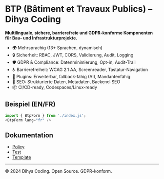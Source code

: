 # BTP (Bâtiment et Travaux Publics) – Dihya Coding

**Multilinguale, sichere, barrierefreie und GDPR-konforme Komponenten für Bau- und Infrastrukturprojekte.**

- 🌍 Mehrsprachig (13+ Sprachen, dynamisch)
- 🔒 Sicherheit: RBAC, JWT, CORS, Validierung, Audit, Logging
- 🛡️ GDPR & Compliance: Datenminimierung, Opt-in, Audit-Trail
- ♿ Barrierefreiheit: WCAG 2.1 AA, Screenreader, Tastatur-Navigation
- 🔌 Plugins: Erweiterbar, fallback-fähig (AI), Mandantenfähig
- 🚀 SEO: Strukturierte Daten, Metadaten, Backend-SEO
- 📦 CI/CD-ready, Codespaces/Linux-ready

## Beispiel (EN/FR)
```js
import { BtpForm } from './index.js';
<BtpForm lang="fr" />
```

## Dokumentation
- [Policy](./policy.md)
- [Test](../../../../tests/unit/btp.unit.js)
- [Template](../../../generation/templates/btp/template.js)

---
© 2024 Dihya Coding. Open Source. GDPR-konform.
